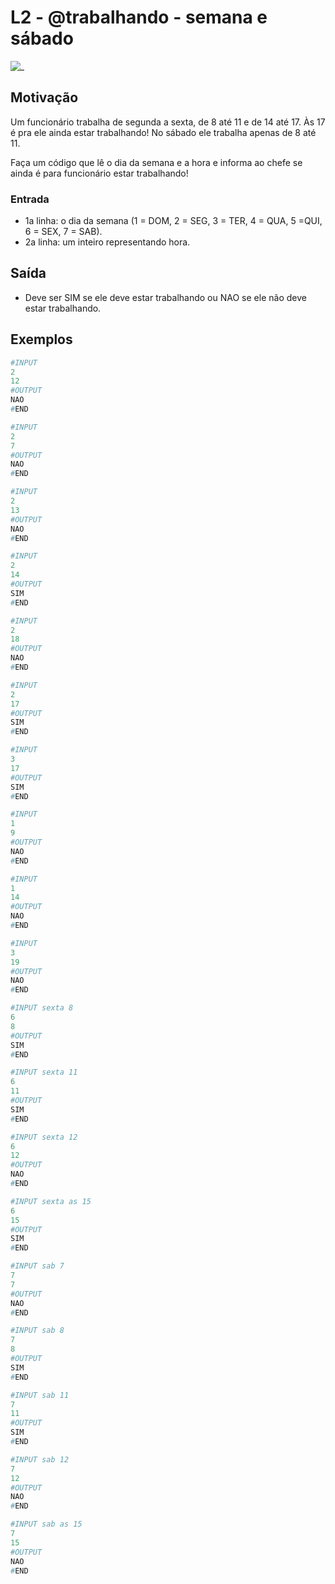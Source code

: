 # L2 - @trabalhando - semana e sábado

![_](cover.jpg)

## Motivação

Um funcionário trabalha de segunda a sexta, de 8 até 11 e de
14 até 17. Às 17 é pra ele ainda estar trabalhando!
No sábado ele trabalha apenas de 8 até 11.

Faça um código que lê o dia da semana e a hora e informa ao chefe se ainda é para funcionário estar trabalhando!

### Entrada

- 1a linha: o dia da semana (1 = DOM, 2 = SEG, 3 = TER, 4 = QUA, 5 =QUI, 6 = SEX, 7 = SAB).
- 2a linha: um inteiro representando hora.

## Saída

- Deve ser SIM se ele deve estar trabalhando ou NAO se ele não deve estar trabalhando.

## Exemplos

``` py
#INPUT
2
12
#OUTPUT
NAO
#END
```

```py
#INPUT
2
7
#OUTPUT
NAO
#END
```

```py
#INPUT
2
13
#OUTPUT
NAO
#END
```

```py
#INPUT
2
14
#OUTPUT
SIM
#END
```

```py
#INPUT
2
18
#OUTPUT
NAO
#END
```

```py
#INPUT
2
17
#OUTPUT
SIM
#END
```

```py
#INPUT
3
17
#OUTPUT
SIM
#END
```

```py
#INPUT
1
9
#OUTPUT
NAO
#END
```

```py
#INPUT
1
14
#OUTPUT
NAO
#END
```

```py
#INPUT
3
19
#OUTPUT
NAO
#END
```

```py
#INPUT sexta 8
6
8
#OUTPUT
SIM
#END
```

```py
#INPUT sexta 11
6
11
#OUTPUT
SIM
#END
```

```py
#INPUT sexta 12
6
12
#OUTPUT
NAO
#END
```

```py
#INPUT sexta as 15
6
15
#OUTPUT
SIM
#END
```

```py
#INPUT sab 7
7
7
#OUTPUT
NAO
#END
```

```py
#INPUT sab 8
7
8
#OUTPUT
SIM
#END
```

```py
#INPUT sab 11
7
11
#OUTPUT
SIM
#END
```

```py
#INPUT sab 12
7
12
#OUTPUT
NAO
#END
```

```py
#INPUT sab as 15
7
15
#OUTPUT
NAO
#END

```
